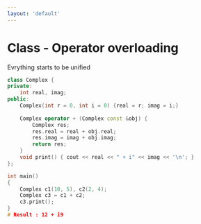 ```yaml
---
layout: 'default'
---
```


# <fluent-emoji-triangular-ruler/> Class - Operator overloading
Evrything starts to be unified <fluent-emoji-dna/>

```cpp {all|1-14|3|7-12|18|18-19|18-20|all}
class Complex {
private:
	int real, imag;
public:
	Complex(int r = 0, int i = 0) {real = r; imag = i;}
	
	Complex operator + (Complex const &obj) {
		Complex res;
		res.real = real + obj.real;
		res.imag = imag + obj.imag;
		return res;
	}
	void print() { cout << real << " + i" << imag << '\n'; }
};

int main()
{
	Complex c1(10, 5), c2(2, 4);
	Complex c3 = c1 + c2;
	c3.print();
}
# Result : 12 + i9
```